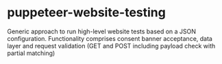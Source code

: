 # puppeteer-website-testing
Generic approach to run high-level website tests based on a JSON configuration. Functionality comprises consent banner acceptance, data layer and request validation (GET and POST including payload check with partial matching)
